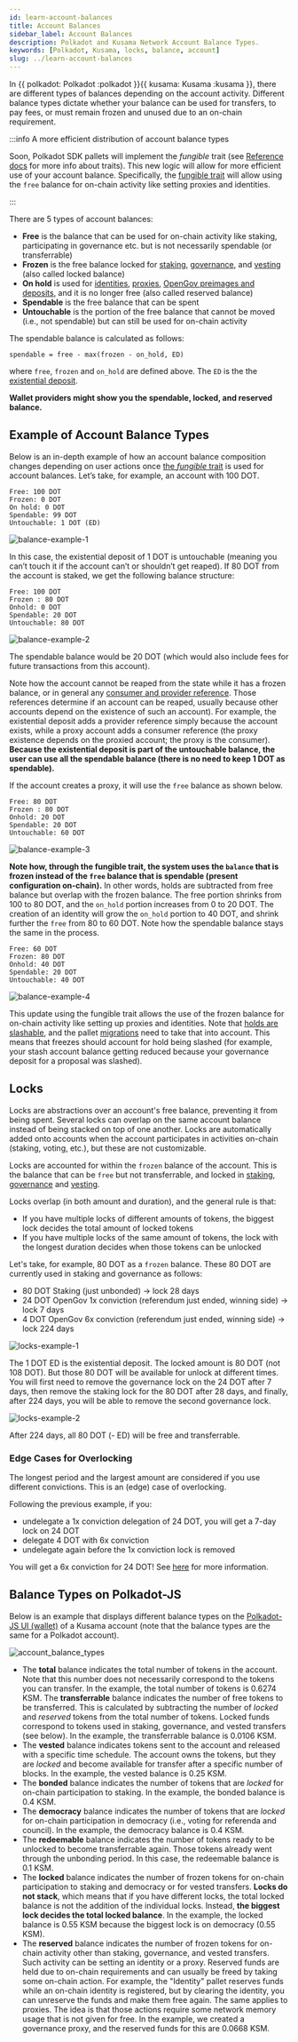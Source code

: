 ```yaml
---
id: learn-account-balances
title: Account Balances
sidebar_label: Account Balances
description: Polkadot and Kusama Network Account Balance Types.
keywords: [Polkadot, Kusama, locks, balance, account]
slug: ../learn-account-balances
---
```


In {{ polkadot: Polkadot :polkadot }}{{ kusama: Kusama :kusama }}, there are different types of
balances depending on the account activity. Different balance types dictate whether your balance can
be used for transfers, to pay fees, or must remain frozen and unused due to an on-chain requirement.

:::info A more efficient distribution of account balance types

Soon, Polkadot SDK pallets will implement the _fungible_ trait (see
[Reference docs](https://paritytech.github.io/polkadot-sdk/master/frame_support/traits/tokens/fungible/index.html) for more info about traits). This
new logic will allow for more efficient use of your account balance. Specifically, the
[fungible trait](https://github.com/paritytech/polkadot-sdk/issues/1833#issuecomment-1805764506)
will allow using the `free` balance for on-chain activity like setting proxies and identities.

:::

There are 5 types of account balances:

- **Free** is the balance that can be used for on-chain activity like staking, participating in governance etc. but is not
  necessarily spendable (or transferrable)
- **Frozen** is the free balance locked for [staking](./learn-staking.md),
  [governance](./learn-polkadot-opengov.md), and [vesting](./learn-transactions.md#vested-transfers)
  (also called locked balance)
- **On hold** is used for [identities](./learn-identity.md), [proxies](./learn-proxies.md),
  [OpenGov preimages and deposits](./learn-guides-polkadot-opengov.md#claiming-opengov-deposits),
  and it is no longer free (also called reserved balance)
- **Spendable** is the free balance that can be spent
- **Untouchable** is the portion of the free balance that cannot be moved (i.e., not spendable) but
  can still be used for on-chain activity

The spendable balance is calculated as follows:

```
spendable = free - max(frozen - on_hold, ED)
```

where `free`, `frozen` and `on_hold` are defined above. The `ED` is the the
[existential deposit](./learn-accounts.md#existential-deposit-and-reaping).

**Wallet providers might show you the spendable, locked, and reserved balance.**

## Example of Account Balance Types

Below is an in-depth example of how an account balance composition changes depending on user actions once [the _fungible_ trait](https://paritytech.github.io/polkadot-sdk/master/frame_support/traits/tokens/fungible/index.html) is used for account balances.
Let’s take, for example, an account with 100 DOT.

```
Free: 100 DOT
Frozen: 0 DOT
On hold: 0 DOT
Spendable: 99 DOT
Untouchable: 1 DOT (ED)
```

![balance-example-1](../assets/balance-example-1.png)

In this case, the existential deposit of 1 DOT is untouchable (meaning you can’t touch it if the
account can’t or shouldn’t get reaped). If 80 DOT from the account is staked, we get the following balance structure:

```
Free: 100 DOT
Frozen : 80 DOT
Onhold: 0 DOT
Spendable: 20 DOT
Untouchable: 80 DOT
```

![balance-example-2](../assets/balance-example-2.png)

The spendable balance would be 20 DOT (which would also include fees for future transactions from this account).

Note how the account cannot be reaped from the state while it has a frozen balance, or in general
any [consumer and provider reference](./learn-guides-accounts.md#query-account-data-in-polkadot-js).
Those references determine if an account can be reaped, usually because other accounts depend on the
existence of such an account). For example, the existential deposit adds a provider reference simply
because the account exists, while a proxy account adds a consumer reference (the proxy existence
depends on the proxied account; the proxy is the consumer). **Because the existential deposit is
part of the untouchable balance, the user can use all the spendable balance (there is no need to
keep 1 DOT as spendable).**

If the account creates a proxy, it will use the `free` balance as shown below.

```
Free: 80 DOT
Frozen : 80 DOT
Onhold: 20 DOT
Spendable: 20 DOT
Untouchable: 60 DOT
```

![balance-example-3](../assets/balance-example-3.png)

**Note how, through the fungible trait, the system uses the `balance` that is frozen instead of the
`free` balance that is spendable (present configuration on-chain).** In other words, holds are subtracted from
free balance but overlap with the frozen balance. The free portion shrinks from 100 to 80 DOT, and the
`on_hold` portion increases from 0 to 20 DOT. The creation of an identity will grow the `on_hold`
portion to 40 DOT, and shrink further the `free` from 80 to 60 DOT. Note how the spendable balance
stays the same in the process.

```
Free: 60 DOT
Frozen: 80 DOT
Onhold: 40 DOT
Spendable: 20 DOT
Untouchable: 40 DOT
```

![balance-example-4](../assets/balance-example-4.png)

This update using the fungible trait allows the use of the frozen balance for on-chain activity like
setting up proxies and identities. Note that
[holds are slashable](https://github.com/paritytech/substrate/pull/12951), and the pallet
[migrations](https://github.com/paritytech/polkadot-sdk/issues/226) need to take that into account.
This means that freezes should account for hold being slashed (for example, your stash account balance getting
reduced because your governance deposit for a proposal was slashed).

## Locks

Locks are abstractions over an account's free balance, preventing it from being spent. Several locks
can overlap on the same account balance instead of being stacked on top of one another. Locks are automatically added onto
accounts when the account participates in activities on-chain (staking, voting, etc.), but these are
not customizable.

Locks are accounted for within the `frozen` balance of the account. This is the balance that can be `free` but
not transferrable, and locked in [staking](./learn-staking.md),
[governance](./learn-polkadot-opengov.md) and [vesting](./learn-transactions.md#vested-transfers).

Locks overlap (in both amount and duration), and the general rule is that:

- If you have multiple locks of different amounts of tokens, the biggest lock decides the total amount of locked
  tokens
- If you have multiple locks of the same amount of tokens, the lock with the longest duration decides when those tokens can be
  unlocked

Let's take, for example, 80 DOT as a `frozen` balance. These 80 DOT are currently used in staking
and governance as follows:

- 80 DOT Staking (just unbonded) -> lock 28 days
- 24 DOT OpenGov 1x conviction (referendum just ended, winning side) -> lock 7 days
- 4 DOT OpenGov 6x conviction (referendum just ended, winning side) -> lock 224 days

![locks-example-1](../assets/locks-example-1.png)

The 1 DOT ED is the existential deposit. The locked amount is 80 DOT (not 108 DOT). But those 80 DOT
will be available for unlock at different times. You will first need to remove the governance lock
on the 24 DOT after 7 days, then remove the staking lock for the 80 DOT after 28 days, and finally,
after 224 days, you will be able to remove the second governance lock.

![locks-example-2](../assets/locks-example-2.png)

After 224 days, all 80 DOT (- ED) will be free and transferrable.

### Edge Cases for Overlocking

The longest period and the largest amount are considered if you use different convictions. This is
an (edge) case of overlocking.

Following the previous example, if you:

- undelegate a 1x conviction delegation of 24 DOT, you will get a 7-day lock on 24 DOT
- delegate 4 DOT with 6x conviction
- undelegate again before the 1x conviction lock is removed

You will get a 6x conviction for 24 DOT! See
[here](https://substrate.stackexchange.com/questions/5067/delegating-and-undelegating-during-the-lock-period-extends-it-for-the-initial-am)
for more information.

## Balance Types on Polkadot-JS

Below is an example that displays different balance types on the
[Polkadot-JS UI (wallet)](../general/polkadotjs-ui.md) of a Kusama account (note that the balance
types are the same for a Polkadot account).

![account_balance_types](../assets/account-balance-types.png)

- The **total** balance indicates the total number of tokens in the account. Note that this number
  does not necessarily correspond to the tokens you can transfer. In the example, the total number
  of tokens is 0.6274 KSM. The **transferrable** balance indicates the number of free tokens to be
  transferred. This is calculated by subtracting the number of _locked_ and _reserved_ tokens from
  the total number of tokens. Locked funds correspond to tokens used in staking, governance, and
  vested transfers (see below). In the example, the transferrable balance is 0.0106 KSM.
- The **vested** balance indicates tokens sent to the account and released with a specific time
  schedule. The account owns the tokens, but they are _locked_ and become available for transfer
  after a specific number of blocks. In the example, the vested balance is 0.25 KSM.
- The **bonded** balance indicates the number of tokens that are _locked_ for on-chain participation
  to staking. In the example, the bonded balance is 0.4 KSM.
- The **democracy** balance indicates the number of tokens that are _locked_ for on-chain
  participation in democracy (i.e., voting for referenda and council). In the example, the democracy
  balance is 0.4 KSM.
- The **redeemable** balance indicates the number of tokens ready to be unlocked to become
  transferrable again. Those tokens already went through the unbonding period. In this case, the
  redeemable balance is 0.1 KSM.
- The **locked** balance indicates the number of frozen tokens for on-chain participation to staking
  and democracy or for vested transfers. **Locks do not stack**, which means that if you have
  different locks, the total locked balance is not the addition of the individual locks. Instead, **the
  biggest lock decides the total locked balance**. In the example, the locked balance is 0.55 KSM
  because the biggest lock is on democracy (0.55 KSM).
- The **reserved** balance indicates the number of frozen tokens for on-chain activity other than
  staking, governance, and vested transfers. Such activity can be setting an identity or a proxy.
  Reserved funds are held due to on-chain requirements and can usually be freed by taking some
  on-chain action. For example, the "Identity" pallet reserves funds while an on-chain identity is
  registered, but by clearing the identity, you can unreserve the funds and make them free again.
  The same applies to proxies. The idea is that those actions require some network memory usage that
  is not given for free. In the example, we created a governance proxy, and the reserved funds for
  this are 0.0668 KSM.
